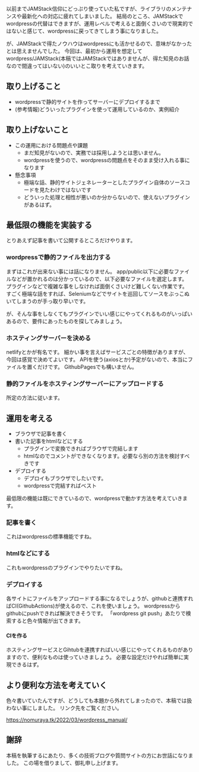 以前までJAMStack信仰にどっぷり使っていた私ですが、ライブラリのメンテナンスや最新化への対応に疲れてしまいました。
結局のところ、JAMStackでwordpressの代替はできますが、運用レベルで考えると面倒くさいので現実的ではないと感じて、wordpressに戻ってきてしまう事になりました。

が、JAMStackで得たノウハウはwordpressにも活かせるので、意味がなかったとは思えませんでした。
今回は、最初から運用を想定してwordpress/JAMStack(本稿ではJAMStackではありませんが、得た知見のお話なので間違ってはいない)のいいとこ取りを考えていきます。

## 取り上げること
- wordpressで静的サイトを作ってサーバーにデプロイするまで
- (参考情報)どういったプラグインを使って運用しているのか、実例紹介

## 取り上げないこと
- この運用における問題点や課題
  - まだ知見がないので、実務では採用しようとは思いません。
  - wordpressを使うので、wordpressの問題点をそのまま受け入れる事になります
- 懸念事項
  - 極端な話、静的サイトジェネレーターとしたプラグイン自体のソースコードを見たわけではないです
  - どういった処理と相性が悪いのか分からないので、使えないプラグインがあるはず。

## 最低限の機能を実装する
とりあえず記事を書いて公開するところだけやります。

### wordpressで静的ファイルを出力する
まずはこれが出来ない事には話になりません。
app/public以下に必要なファイルなどが置かれるのは分かっているので、以下必要なファイルを選定します。
プラグインなどで複雑な事をしなければ面倒くさいけど難しくない作業です。
すごく極端な話をすれば、Seleniumなどでサイトを巡回してソースをぶっこぬいてしまうのが手っ取り早いです。

が、そんな事をしなくてもプラグインでいい感じにやってくれるものがいっぱいあるので、要件にあったものを探してみましょう。

### ホスティングサーバーを決める
netlifyとかが有名です。
細かい事を言えばサービスごとの特徴がありますが、今回は感覚で決めてよいです。
APIを使う(axiosとか)予定がないので、本当にファイルを置くだけです。
GithubPagesでも構いません。

### 静的ファイルをホスティングサーバーにアップロードする
所定の方法に従います。

## 運用を考える
- ブラウザで記事を書く
- 書いた記事をhtmlなどにする
  - プラグインで変換できればブラウザで完結します
  - htmlなのでコメントができなくなります。必要なら別の方法を検討すべきです
- デプロイする
  - デプロイもブラウザでしたいです。
  - wordpressで完結すればベスト

最低限の機能は既にできているので、wordpressで動かす方法を考えていきます。

### 記事を書く
これはwordpressの標準機能ですね。

### htmlなどにする
これもwordpressのプラグインでやりたいですね。

### デプロイする
各サイトにファイルをアップロードする事になるでしょうが、githubと連携すればCI(GithubActions)が使えるので、これを使いましょう。
wordpressからgithubにpushできれば解決できそうです。
「wordpress git push」あたりで検索すると色々情報が出てきます。

#### CIを作る
ホスティングサービスとGihtubを連携すればいい感じにやってくれるものがありますので、便利なものは使っていきましょう。
必要な設定だけやれば簡単に実現できるはず。

## より便利な方法を考えていく
色々書いていたんですが、どうしても本題から外れてしまったので、本稿では扱わない事にしました。
リンク先をご覧ください。

https://nomuraya.tk/2022/03/wordpress_manual/

## 謝辞
本稿を執筆するにあたり、多くの技術ブログや質問サイトの方にお世話になりました。
この場を借りまして、御礼申し上げます。
